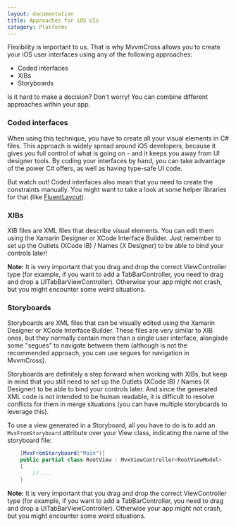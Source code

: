 ```yaml
---
layout: documentation
title: Approaches for iOS UIs
category: Platforms
---
```


Flexibility is important to us. That is why MvvmCross allows you to create your iOS user interfaces using any of the following approaches:

- Coded interfaces
- XIBs
- Storyboards

Is it hard to make a decision? Don't worry! You can combine different approaches within your app.


### Coded interfaces

When using this technique, you have to create all your visual elements in C# files. This approach is widely spread around iOS developers, because it gives you full control of what is going on - and it keeps you away from UI designer tools. By coding your interfaces by hand, you can take advantage of the power C# offers, as well as having type-safe UI code.

But watch out! Coded interfaces also mean that you need to create the constraints manually. You might want to take a look at some helper libraries for that (like [FluentLayout](https://github.com/FluentLayout/Cirrious.FluentLayout)).

### XIBs

XIB files are XML files that describe visual elements. You can edit them using the Xamarin Designer or XCode Interface Builder. Just remember to set up the Outlets (XCode IB) / Names (X Designer) to be able to bind your controls later!

**Note:** It is very important that you drag and drop the correct ViewController type (for example, if you want to add a TabBarController, you need to drag and drop a UITabBarViewController). Otherwise your app might not crash, but you might encounter some weird situations.

### Storyboards

Storyboards are XML files that can be visually edited using the Xamarin Designer or XCode Interface Builder. These files are very similar to XIB ones, but they normally contain more than a single user interface, alongisde some "segues" to navigate between them (although is not the recommended approach, you can use segues for navigation in MvvmCross).

Storyboards are definitely a step forward when working with XIBs, but keep in mind that you still need to set up the Outlets (XCode IB) / Names (X Designer) to be able to bind your controls later. And since the generated XML code is not intended to be human readable, it is difficult to resolve conflicts for them in merge situations (you can have multiple storyboards to leverage this).

To use a view generated in a Storyboard, all you have to do is to add an `MvxFromStoryboard` attribute over your View class, indicating the name of the storyboard file:

```c#
    [MvxFromStoryboard("Main")]
    public partial class RootView : MvxViewController<RootViewModel>
    {
        // ...
    }
```

**Note:** It is very important that you drag and drop the correct ViewController type (for example, if you want to add a TabBarController, you need to drag and drop a UITabBarViewController). Otherwise your app might not crash, but you might encounter some weird situations.

